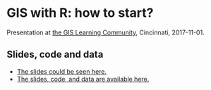 # GIS with R: how to start?

Presentation at [the GIS Learning Community](http://guides.libraries.uc.edu/GIS/GISLC), Cincinnati, 2017-11-01.

## Slides, code and data

- [The slides could be seen here.](https://cdn.rawgit.com/Nowosad/gis_with_r_how_to_start/aea08f46/gis_with_r_start.html)
- [The slides, code, and data are available here.](https://github.com/Nowosad/gis_with_r_how_to_start/archive/master.zip)
